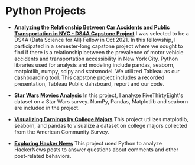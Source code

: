 # Python Projects

- [**Analyzing the Relationship Between Car Accidents and Public Transportation in NYC - DS4A Capstone Project**](https://github.com/nrojasaparicio/Data_Portfolio/blob/main/Python%20Projects/Analyzing%202019%20Citibike%20Rides.ipynb) 
I was selected to be a DS4A (Data Science for All) Fellow in Oct 2021. In this fellowship, I participated in a semester-long capstone project where we sought to find if there is a relationship between the prevalence of motor vehicle accidents and transportation accessibility in New York City. Python libraries used for analysis and modeling include pandas, seaborn, matplotlib, numpy, scipy and statsmodel. We utilized Tableau as our dashboarding tool. This capstone project includes a recorded presentation, Tableau Public dahsboard, report and our code. 

- [**Star Wars Movies Analysis**](https://github.com/nrojasaparicio/Data_Portfolio/blob/main/Python%20Projects/StarWarsAnalysisProject.ipynb)
  In this project, I analyze FiveThirtyEight's dataset on a Star Wars survey. NumPy, Pandas, Matplotlib and seaborn are included in the project. 
  
- [**Visualizing Earnings by College Majors**](https://github.com/nrojasaparicio/Data_Portfolio/blob/main/Python%20Projects/Visualizing%20Earnings%20Based%20on%20College%20Majors.ipynb)
  This project utilizes matplotlib, seaborn, and pandas to visualize a dataset on college majors collected from the American Community Survey. 

- [**Exploring Hacker News**](https://github.com/nrojasaparicio/Data_Portfolio/blob/main/Python%20Projects/Exploring%20Hacker%20News%20Posts%20Project.ipynb)
  This project used Python to analyze HackerNews posts to answer questions about comments and other post-related behaviors. 
